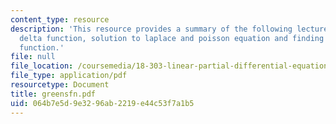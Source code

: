 ```yaml
---
content_type: resource
description: 'This resource provides a summary of the following lecture topics: the
  delta function, solution to laplace and poisson equation and finding the green''s
  function.'
file: null
file_location: /coursemedia/18-303-linear-partial-differential-equations-fall-2006/064b7e5d9e3296ab2219e44c53f7a1b5_greensfn.pdf
file_type: application/pdf
resourcetype: Document
title: greensfn.pdf
uid: 064b7e5d-9e32-96ab-2219-e44c53f7a1b5
---
```

